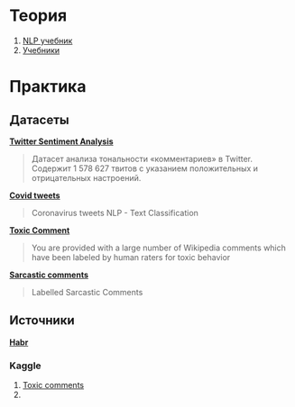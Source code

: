 # Теория
1. [NLP учебник](https://lena-voita.github.io/nlp_course.html)
2. [Учебники](https://mail.google.com/mail/u/0/#inbox/FMfcgzGljvJkdbCdspWBxbGbMJzntjnC)

# Практика
## Датасеты
**[Twitter Sentiment Analysis](http://thinknook.com/twitter-sentiment-analysis-training-corpus-dataset-2012-09-22/)**

> Датасет анализа тональности «комментариев» в Twitter. Содержит 1 578 627 твитов с указанием положительных и отрицательных настроений.

**[Covid tweets](https://www.kaggle.com/datatattle/covid-19-nlp-text-classification)**
> Coronavirus tweets NLP - Text Classification

**[Toxic Comment](https://www.kaggle.com/c/jigsaw-toxic-comment-classification-challenge/data)**
> You are provided with a large number of Wikipedia comments which have been labeled by human raters for toxic behavior

**[Sarcastic comments](https://www.kaggle.com/sherinclaudia/sarcastic-comments-on-reddit)**
> Labelled Sarcastic Comments
## Источники
**[Habr](https://habr.com/ru/company/mailru/blog/339496/)**
### Kaggle
1. [Toxic comments](https://www.kaggle.com/c/jigsaw-toxic-comment-classification-challenge/data)
2. 